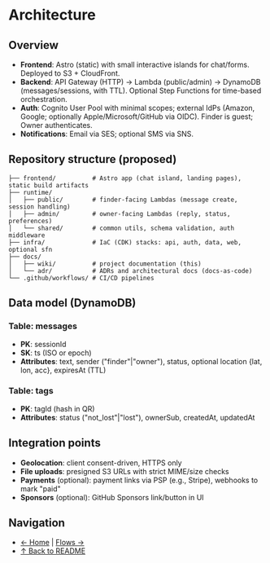 # Architecture

## Overview
- **Frontend**: Astro (static) with small interactive islands for chat/forms. Deployed to S3 + CloudFront.
- **Backend**: API Gateway (HTTP) → Lambda (public/admin) → DynamoDB (messages/sessions, with TTL). Optional Step Functions for time-based orchestration.
- **Auth**: Cognito User Pool with minimal scopes; external IdPs (Amazon, Google; optionally Apple/Microsoft/GitHub via OIDC). Finder is guest; Owner authenticates.
- **Notifications**: Email via SES; optional SMS via SNS.

## Repository structure (proposed)
```
├── frontend/          # Astro app (chat island, landing pages), static build artifacts
├── runtime/
│   ├── public/        # finder-facing Lambdas (message create, session handling)
│   ├── admin/         # owner-facing Lambdas (reply, status, preferences)
│   └── shared/        # common utils, schema validation, auth middleware
├── infra/             # IaC (CDK) stacks: api, auth, data, web, optional sfn
├── docs/
│   ├── wiki/          # project documentation (this)
│   └── adr/           # ADRs and architectural docs (docs-as-code)
└── .github/workflows/ # CI/CD pipelines
```

## Data model (DynamoDB)

### Table: messages
- **PK**: sessionId
- **SK**: ts (ISO or epoch)
- **Attributes**: text, sender ("finder"|"owner"), status, optional location {lat, lon, acc}, expiresAt (TTL)

### Table: tags
- **PK**: tagId (hash in QR)
- **Attributes**: status ("not_lost"|"lost"), ownerSub, createdAt, updatedAt

## Integration points
- **Geolocation**: client consent-driven, HTTPS only
- **File uploads**: presigned S3 URLs with strict MIME/size checks
- **Payments** (optional): payment links via PSP (e.g., Stripe), webhooks to mark "paid"
- **Sponsors** (optional): GitHub Sponsors link/button in UI

## Navigation
- [← Home](Home.md) | [Flows →](Flows.md)
- [↑ Back to README](../../README.md)